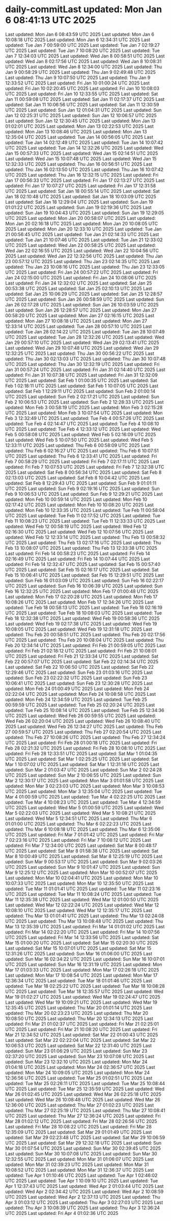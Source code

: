 # daily-commitLast updated: Mon Jan  6 08:41:13 UTC 2025
Last updated: Mon Jan  6 08:43:59 UTC 2025
Last updated: Mon Jan  6 10:08:18 UTC 2025
Last updated: Mon Jan  6 12:34:31 UTC 2025
Last updated: Tue Jan  7 00:59:00 UTC 2025
Last updated: Tue Jan  7 02:19:27 UTC 2025
Last updated: Tue Jan  7 10:08:20 UTC 2025
Last updated: Tue Jan  7 12:34:03 UTC 2025
Last updated: Wed Jan  8 00:58:51 UTC 2025
Last updated: Wed Jan  8 02:17:56 UTC 2025
Last updated: Wed Jan  8 10:08:31 UTC 2025
Last updated: Wed Jan  8 12:34:00 UTC 2025
Last updated: Thu Jan  9 00:58:29 UTC 2025
Last updated: Thu Jan  9 02:49:48 UTC 2025
Last updated: Thu Jan  9 10:07:50 UTC 2025
Last updated: Thu Jan  9 12:33:52 UTC 2025
Last updated: Fri Jan 10 01:00:24 UTC 2025
Last updated: Fri Jan 10 02:20:45 UTC 2025
Last updated: Fri Jan 10 10:08:03 UTC 2025
Last updated: Fri Jan 10 12:33:55 UTC 2025
Last updated: Sat Jan 11 00:59:08 UTC 2025
Last updated: Sat Jan 11 02:17:37 UTC 2025
Last updated: Sat Jan 11 10:06:56 UTC 2025
Last updated: Sat Jan 11 12:30:59 UTC 2025
Last updated: Sun Jan 12 01:04:31 UTC 2025
Last updated: Sun Jan 12 02:25:31 UTC 2025
Last updated: Sun Jan 12 10:06:57 UTC 2025
Last updated: Sun Jan 12 12:30:45 UTC 2025
Last updated: Mon Jan 13 01:02:01 UTC 2025
Last updated: Mon Jan 13 02:22:53 UTC 2025
Last updated: Mon Jan 13 10:08:46 UTC 2025
Last updated: Mon Jan 13 12:35:04 UTC 2025
Last updated: Tue Jan 14 00:56:05 UTC 2025
Last updated: Tue Jan 14 02:12:49 UTC 2025
Last updated: Tue Jan 14 10:07:42 UTC 2025
Last updated: Tue Jan 14 12:32:26 UTC 2025
Last updated: Wed Jan 15 00:57:33 UTC 2025
Last updated: Wed Jan 15 02:14:51 UTC 2025
Last updated: Wed Jan 15 10:07:48 UTC 2025
Last updated: Wed Jan 15 12:32:33 UTC 2025
Last updated: Thu Jan 16 00:56:51 UTC 2025
Last updated: Thu Jan 16 02:13:50 UTC 2025
Last updated: Thu Jan 16 10:07:42 UTC 2025
Last updated: Thu Jan 16 12:32:15 UTC 2025
Last updated: Fri Jan 17 00:56:33 UTC 2025
Last updated: Fri Jan 17 02:13:27 UTC 2025
Last updated: Fri Jan 17 10:07:27 UTC 2025
Last updated: Fri Jan 17 12:31:58 UTC 2025
Last updated: Sat Jan 18 00:55:14 UTC 2025
Last updated: Sat Jan 18 02:10:48 UTC 2025
Last updated: Sat Jan 18 10:03:09 UTC 2025
Last updated: Sat Jan 18 12:29:04 UTC 2025
Last updated: Sun Jan 19 01:01:22 UTC 2025
Last updated: Sun Jan 19 02:19:36 UTC 2025
Last updated: Sun Jan 19 10:04:43 UTC 2025
Last updated: Sun Jan 19 12:29:05 UTC 2025
Last updated: Mon Jan 20 00:58:07 UTC 2025
Last updated: Mon Jan 20 02:16:18 UTC 2025
Last updated: Mon Jan 20 10:08:05 UTC 2025
Last updated: Mon Jan 20 12:33:10 UTC 2025
Last updated: Tue Jan 21 00:56:45 UTC 2025
Last updated: Tue Jan 21 02:14:33 UTC 2025
Last updated: Tue Jan 21 10:07:46 UTC 2025
Last updated: Tue Jan 21 12:33:02 UTC 2025
Last updated: Wed Jan 22 00:58:25 UTC 2025
Last updated: Wed Jan 22 02:16:55 UTC 2025
Last updated: Wed Jan 22 10:04:56 UTC 2025
Last updated: Wed Jan 22 12:32:56 UTC 2025
Last updated: Thu Jan 23 00:57:12 UTC 2025
Last updated: Thu Jan 23 02:14:35 UTC 2025
Last updated: Thu Jan 23 10:08:16 UTC 2025
Last updated: Thu Jan 23 12:33:05 UTC 2025
Last updated: Fri Jan 24 00:57:22 UTC 2025
Last updated: Fri Jan 24 02:15:00 UTC 2025
Last updated: Fri Jan 24 10:08:06 UTC 2025
Last updated: Fri Jan 24 12:32:02 UTC 2025
Last updated: Sat Jan 25 00:53:38 UTC 2025
Last updated: Sat Jan 25 02:10:13 UTC 2025
Last updated: Sat Jan 25 10:06:29 UTC 2025
Last updated: Sat Jan 25 12:28:57 UTC 2025
Last updated: Sun Jan 26 00:58:59 UTC 2025
Last updated: Sun Jan 26 02:17:28 UTC 2025
Last updated: Sun Jan 26 10:03:59 UTC 2025
Last updated: Sun Jan 26 12:28:57 UTC 2025
Last updated: Mon Jan 27 00:58:20 UTC 2025
Last updated: Mon Jan 27 02:16:15 UTC 2025
Last updated: Mon Jan 27 10:08:18 UTC 2025
Last updated: Mon Jan 27 12:33:14 UTC 2025
Last updated: Tue Jan 28 00:57:10 UTC 2025
Last updated: Tue Jan 28 02:14:22 UTC 2025
Last updated: Tue Jan 28 10:07:49 UTC 2025
Last updated: Tue Jan 28 12:32:26 UTC 2025
Last updated: Wed Jan 29 00:57:10 UTC 2025
Last updated: Wed Jan 29 02:13:41 UTC 2025
Last updated: Wed Jan 29 10:07:48 UTC 2025
Last updated: Wed Jan 29 12:32:25 UTC 2025
Last updated: Thu Jan 30 00:56:22 UTC 2025
Last updated: Thu Jan 30 02:13:03 UTC 2025
Last updated: Thu Jan 30 10:07:48 UTC 2025
Last updated: Thu Jan 30 12:32:19 UTC 2025
Last updated: Fri Jan 31 00:57:24 UTC 2025
Last updated: Fri Jan 31 02:14:40 UTC 2025
Last updated: Fri Jan 31 10:07:38 UTC 2025
Last updated: Fri Jan 31 12:32:09 UTC 2025
Last updated: Sat Feb  1 01:00:35 UTC 2025
Last updated: Sat Feb  1 02:18:11 UTC 2025
Last updated: Sat Feb  1 10:07:05 UTC 2025
Last updated: Sat Feb  1 12:29:11 UTC 2025
Last updated: Sun Feb  2 01:00:14 UTC 2025
Last updated: Sun Feb  2 02:17:21 UTC 2025
Last updated: Sun Feb  2 10:06:53 UTC 2025
Last updated: Sun Feb  2 12:28:33 UTC 2025
Last updated: Mon Feb  3 00:58:19 UTC 2025
Last updated: Mon Feb  3 02:15:28 UTC 2025
Last updated: Mon Feb  3 10:07:54 UTC 2025
Last updated: Mon Feb  3 12:32:49 UTC 2025
Last updated: Tue Feb  4 00:57:26 UTC 2025
Last updated: Tue Feb  4 02:14:47 UTC 2025
Last updated: Tue Feb  4 10:08:10 UTC 2025
Last updated: Tue Feb  4 12:33:12 UTC 2025
Last updated: Wed Feb  5 00:58:08 UTC 2025
Last updated: Wed Feb  5 02:16:09 UTC 2025
Last updated: Wed Feb  5 10:07:50 UTC 2025
Last updated: Wed Feb  5 12:33:11 UTC 2025
Last updated: Thu Feb  6 00:58:09 UTC 2025
Last updated: Thu Feb  6 02:16:27 UTC 2025
Last updated: Thu Feb  6 10:07:51 UTC 2025
Last updated: Thu Feb  6 12:33:41 UTC 2025
Last updated: Fri Feb  7 00:58:29 UTC 2025
Last updated: Fri Feb  7 02:17:11 UTC 2025
Last updated: Fri Feb  7 10:07:53 UTC 2025
Last updated: Fri Feb  7 12:32:38 UTC 2025
Last updated: Sat Feb  8 00:56:34 UTC 2025
Last updated: Sat Feb  8 02:13:03 UTC 2025
Last updated: Sat Feb  8 10:04:42 UTC 2025
Last updated: Sat Feb  8 12:29:43 UTC 2025
Last updated: Sun Feb  9 01:01:11 UTC 2025
Last updated: Sun Feb  9 02:19:16 UTC 2025
Last updated: Sun Feb  9 10:06:53 UTC 2025
Last updated: Sun Feb  9 12:29:21 UTC 2025
Last updated: Mon Feb 10 00:59:14 UTC 2025
Last updated: Mon Feb 10 02:17:42 UTC 2025
Last updated: Mon Feb 10 10:08:20 UTC 2025
Last updated: Mon Feb 10 12:33:35 UTC 2025
Last updated: Tue Feb 11 00:58:04 UTC 2025
Last updated: Tue Feb 11 02:17:52 UTC 2025
Last updated: Tue Feb 11 10:08:23 UTC 2025
Last updated: Tue Feb 11 12:33:33 UTC 2025
Last updated: Wed Feb 12 00:58:19 UTC 2025
Last updated: Wed Feb 12 02:16:30 UTC 2025
Last updated: Wed Feb 12 10:07:56 UTC 2025
Last updated: Wed Feb 12 12:33:14 UTC 2025
Last updated: Thu Feb 13 00:58:32 UTC 2025
Last updated: Thu Feb 13 02:17:16 UTC 2025
Last updated: Thu Feb 13 10:08:07 UTC 2025
Last updated: Thu Feb 13 12:33:38 UTC 2025
Last updated: Fri Feb 14 00:58:23 UTC 2025
Last updated: Fri Feb 14 02:16:49 UTC 2025
Last updated: Fri Feb 14 10:07:44 UTC 2025
Last updated: Fri Feb 14 12:32:47 UTC 2025
Last updated: Sat Feb 15 00:57:40 UTC 2025
Last updated: Sat Feb 15 02:16:17 UTC 2025
Last updated: Sat Feb 15 10:06:41 UTC 2025
Last updated: Sat Feb 15 12:29:51 UTC 2025
Last updated: Sun Feb 16 01:03:09 UTC 2025
Last updated: Sun Feb 16 02:22:17 UTC 2025
Last updated: Sun Feb 16 10:06:39 UTC 2025
Last updated: Sun Feb 16 12:32:25 UTC 2025
Last updated: Mon Feb 17 01:00:48 UTC 2025
Last updated: Mon Feb 17 02:20:28 UTC 2025
Last updated: Mon Feb 17 10:08:26 UTC 2025
Last updated: Mon Feb 17 12:34:26 UTC 2025
Last updated: Tue Feb 18 00:58:13 UTC 2025
Last updated: Tue Feb 18 02:16:19 UTC 2025
Last updated: Tue Feb 18 10:08:03 UTC 2025
Last updated: Tue Feb 18 12:32:38 UTC 2025
Last updated: Wed Feb 19 00:58:36 UTC 2025
Last updated: Wed Feb 19 02:17:38 UTC 2025
Last updated: Wed Feb 19 10:08:05 UTC 2025
Last updated: Wed Feb 19 12:31:18 UTC 2025
Last updated: Thu Feb 20 00:58:51 UTC 2025
Last updated: Thu Feb 20 02:17:56 UTC 2025
Last updated: Thu Feb 20 10:08:04 UTC 2025
Last updated: Thu Feb 20 12:34:14 UTC 2025
Last updated: Fri Feb 21 00:59:05 UTC 2025
Last updated: Fri Feb 21 02:18:12 UTC 2025
Last updated: Fri Feb 21 10:08:01 UTC 2025
Last updated: Fri Feb 21 12:33:34 UTC 2025
Last updated: Sat Feb 22 00:57:07 UTC 2025
Last updated: Sat Feb 22 02:14:34 UTC 2025
Last updated: Sat Feb 22 10:06:50 UTC 2025
Last updated: Sat Feb 22 12:29:46 UTC 2025
Last updated: Sun Feb 23 01:03:16 UTC 2025
Last updated: Sun Feb 23 02:22:32 UTC 2025
Last updated: Sun Feb 23 10:06:41 UTC 2025
Last updated: Sun Feb 23 12:30:28 UTC 2025
Last updated: Mon Feb 24 01:00:49 UTC 2025
Last updated: Mon Feb 24 02:22:04 UTC 2025
Last updated: Mon Feb 24 10:08:58 UTC 2025
Last updated: Mon Feb 24 12:34:59 UTC 2025
Last updated: Tue Feb 25 00:59:59 UTC 2025
Last updated: Tue Feb 25 02:20:24 UTC 2025
Last updated: Tue Feb 25 10:08:14 UTC 2025
Last updated: Tue Feb 25 12:34:36 UTC 2025
Last updated: Wed Feb 26 00:59:55 UTC 2025
Last updated: Wed Feb 26 02:20:04 UTC 2025
Last updated: Wed Feb 26 10:08:40 UTC 2025
Last updated: Wed Feb 26 12:34:27 UTC 2025
Last updated: Thu Feb 27 00:59:57 UTC 2025
Last updated: Thu Feb 27 02:20:54 UTC 2025
Last updated: Thu Feb 27 10:08:26 UTC 2025
Last updated: Thu Feb 27 12:34:24 UTC 2025
Last updated: Fri Feb 28 01:00:18 UTC 2025
Last updated: Fri Feb 28 02:21:32 UTC 2025
Last updated: Fri Feb 28 10:08:10 UTC 2025
Last updated: Fri Feb 28 12:33:51 UTC 2025
Last updated: Sat Mar  1 01:04:35 UTC 2025
Last updated: Sat Mar  1 02:25:25 UTC 2025
Last updated: Sat Mar  1 10:07:02 UTC 2025
Last updated: Sat Mar  1 12:31:16 UTC 2025
Last updated: Sun Mar  2 01:03:47 UTC 2025
Last updated: Sun Mar  2 02:24:28 UTC 2025
Last updated: Sun Mar  2 10:06:55 UTC 2025
Last updated: Sun Mar  2 12:30:17 UTC 2025
Last updated: Mon Mar  3 01:01:58 UTC 2025
Last updated: Mon Mar  3 02:23:03 UTC 2025
Last updated: Mon Mar  3 10:08:53 UTC 2025
Last updated: Mon Mar  3 12:35:04 UTC 2025
Last updated: Tue Mar  4 01:00:59 UTC 2025
Last updated: Tue Mar  4 02:22:25 UTC 2025
Last updated: Tue Mar  4 10:08:23 UTC 2025
Last updated: Tue Mar  4 12:34:59 UTC 2025
Last updated: Wed Mar  5 01:00:59 UTC 2025
Last updated: Wed Mar  5 02:22:03 UTC 2025
Last updated: Wed Mar  5 10:08:21 UTC 2025
Last updated: Wed Mar  5 12:34:51 UTC 2025
Last updated: Thu Mar  6 01:01:00 UTC 2025
Last updated: Thu Mar  6 02:22:23 UTC 2025
Last updated: Thu Mar  6 10:08:18 UTC 2025
Last updated: Thu Mar  6 12:35:06 UTC 2025
Last updated: Fri Mar  7 01:01:42 UTC 2025
Last updated: Fri Mar  7 02:23:16 UTC 2025
Last updated: Fri Mar  7 10:08:12 UTC 2025
Last updated: Fri Mar  7 12:34:00 UTC 2025
Last updated: Sat Mar  8 00:48:17 UTC 2025
Last updated: Sat Mar  8 01:58:38 UTC 2025
Last updated: Sat Mar  8 10:00:49 UTC 2025
Last updated: Sat Mar  8 12:25:19 UTC 2025
Last updated: Sun Mar  9 00:53:17 UTC 2025
Last updated: Sun Mar  9 02:03:26 UTC 2025
Last updated: Sun Mar  9 10:01:47 UTC 2025
Last updated: Sun Mar  9 12:25:12 UTC 2025
Last updated: Mon Mar 10 00:52:07 UTC 2025
Last updated: Mon Mar 10 02:04:41 UTC 2025
Last updated: Mon Mar 10 10:07:33 UTC 2025
Last updated: Mon Mar 10 12:35:50 UTC 2025
Last updated: Tue Mar 11 01:01:41 UTC 2025
Last updated: Tue Mar 11 02:23:16 UTC 2025
Last updated: Tue Mar 11 10:08:24 UTC 2025
Last updated: Tue Mar 11 12:35:38 UTC 2025
Last updated: Wed Mar 12 01:00:50 UTC 2025
Last updated: Wed Mar 12 02:22:24 UTC 2025
Last updated: Wed Mar 12 10:08:10 UTC 2025
Last updated: Wed Mar 12 12:35:17 UTC 2025
Last updated: Thu Mar 13 01:01:41 UTC 2025
Last updated: Thu Mar 13 02:24:08 UTC 2025
Last updated: Thu Mar 13 10:08:48 UTC 2025
Last updated: Thu Mar 13 12:35:39 UTC 2025
Last updated: Fri Mar 14 01:01:02 UTC 2025
Last updated: Fri Mar 14 02:22:20 UTC 2025
Last updated: Fri Mar 14 10:07:56 UTC 2025
Last updated: Fri Mar 14 12:33:56 UTC 2025
Last updated: Sat Mar 15 01:00:20 UTC 2025
Last updated: Sat Mar 15 02:20:30 UTC 2025
Last updated: Sat Mar 15 10:07:01 UTC 2025
Last updated: Sat Mar 15 12:31:26 UTC 2025
Last updated: Sun Mar 16 01:06:00 UTC 2025
Last updated: Sun Mar 16 02:34:22 UTC 2025
Last updated: Sun Mar 16 10:07:01 UTC 2025
Last updated: Sun Mar 16 12:31:19 UTC 2025
Last updated: Mon Mar 17 01:03:33 UTC 2025
Last updated: Mon Mar 17 02:26:18 UTC 2025
Last updated: Mon Mar 17 10:08:54 UTC 2025
Last updated: Mon Mar 17 12:36:34 UTC 2025
Last updated: Tue Mar 18 01:01:46 UTC 2025
Last updated: Tue Mar 18 02:25:22 UTC 2025
Last updated: Tue Mar 18 10:08:28 UTC 2025
Last updated: Tue Mar 18 12:35:57 UTC 2025
Last updated: Wed Mar 19 01:02:27 UTC 2025
Last updated: Wed Mar 19 02:24:47 UTC 2025
Last updated: Wed Mar 19 10:09:21 UTC 2025
Last updated: Wed Mar 19 12:35:45 UTC 2025
Last updated: Thu Mar 20 01:01:14 UTC 2025
Last updated: Thu Mar 20 02:23:23 UTC 2025
Last updated: Thu Mar 20 10:08:50 UTC 2025
Last updated: Thu Mar 20 12:34:13 UTC 2025
Last updated: Fri Mar 21 01:02:37 UTC 2025
Last updated: Fri Mar 21 02:25:01 UTC 2025
Last updated: Fri Mar 21 10:08:20 UTC 2025
Last updated: Fri Mar 21 12:34:52 UTC 2025
Last updated: Sat Mar 22 01:00:43 UTC 2025
Last updated: Sat Mar 22 02:22:04 UTC 2025
Last updated: Sat Mar 22 10:06:53 UTC 2025
Last updated: Sat Mar 22 12:31:40 UTC 2025
Last updated: Sun Mar 23 01:06:29 UTC 2025
Last updated: Sun Mar 23 02:37:20 UTC 2025
Last updated: Sun Mar 23 10:07:08 UTC 2025
Last updated: Sun Mar 23 12:32:10 UTC 2025
Last updated: Mon Mar 24 01:04:18 UTC 2025
Last updated: Mon Mar 24 02:36:57 UTC 2025
Last updated: Mon Mar 24 10:09:05 UTC 2025
Last updated: Mon Mar 24 12:36:56 UTC 2025
Last updated: Tue Mar 25 01:02:51 UTC 2025
Last updated: Tue Mar 25 02:26:11 UTC 2025
Last updated: Tue Mar 25 10:08:44 UTC 2025
Last updated: Tue Mar 25 12:35:59 UTC 2025
Last updated: Wed Mar 26 01:02:45 UTC 2025
Last updated: Wed Mar 26 02:25:18 UTC 2025
Last updated: Wed Mar 26 10:08:48 UTC 2025
Last updated: Wed Mar 26 12:36:00 UTC 2025
Last updated: Thu Mar 27 01:02:23 UTC 2025
Last updated: Thu Mar 27 02:25:19 UTC 2025
Last updated: Thu Mar 27 10:08:41 UTC 2025
Last updated: Thu Mar 27 12:36:24 UTC 2025
Last updated: Fri Mar 28 01:02:12 UTC 2025
Last updated: Fri Mar 28 02:26:56 UTC 2025
Last updated: Fri Mar 28 10:08:22 UTC 2025
Last updated: Fri Mar 28 12:35:09 UTC 2025
Last updated: Sat Mar 29 01:01:49 UTC 2025
Last updated: Sat Mar 29 02:23:48 UTC 2025
Last updated: Sat Mar 29 10:06:59 UTC 2025
Last updated: Sat Mar 29 12:32:18 UTC 2025
Last updated: Sun Mar 30 01:07:54 UTC 2025
Last updated: Sun Mar 30 02:39:45 UTC 2025
Last updated: Sun Mar 30 10:07:08 UTC 2025
Last updated: Sun Mar 30 12:32:55 UTC 2025
Last updated: Mon Mar 31 01:06:07 UTC 2025
Last updated: Mon Mar 31 02:39:23 UTC 2025
Last updated: Mon Mar 31 10:08:52 UTC 2025
Last updated: Mon Mar 31 12:36:37 UTC 2025
Last updated: Tue Apr  1 01:10:46 UTC 2025
Last updated: Tue Apr  1 02:46:02 UTC 2025
Last updated: Tue Apr  1 10:09:10 UTC 2025
Last updated: Tue Apr  1 12:37:43 UTC 2025
Last updated: Wed Apr  2 01:03:44 UTC 2025
Last updated: Wed Apr  2 02:34:42 UTC 2025
Last updated: Wed Apr  2 10:08:59 UTC 2025
Last updated: Wed Apr  2 12:37:13 UTC 2025
Last updated: Thu Apr  3 01:03:12 UTC 2025
Last updated: Thu Apr  3 02:27:03 UTC 2025
Last updated: Thu Apr  3 10:08:39 UTC 2025
Last updated: Thu Apr  3 12:36:24 UTC 2025
Last updated: Fri Apr  4 01:02:36 UTC 2025
